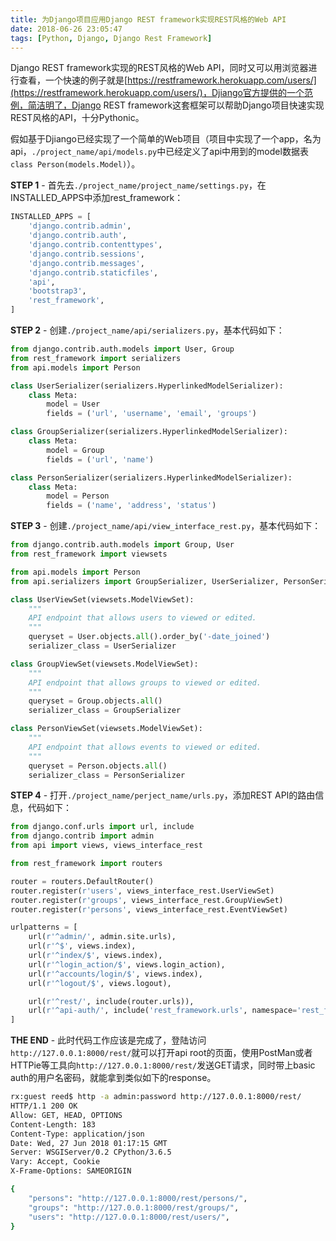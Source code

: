 ```yaml
---
title: 为Django项目应用Django REST framework实现REST风格的Web API
date: 2018-06-26 23:05:47
tags: [Python, Django, Django Rest Framework]
---
```


Django REST framework实现的REST风格的Web API，同时又可以用浏览器进行查看，一个快速的例子就是[https://restframework.herokuapp.com/users/](https://restframework.herokuapp.com/users/)，Djiango官方提供的一个范例，简洁明了，Django REST framework这套框架可以帮助Django项目快速实现REST风格的API，十分Pythonic。

假如基于Djiango已经实现了一个简单的Web项目（项目中实现了一个app，名为api，`./project_name/api/models.py`中已经定义了api中用到的model数据表`class Person(models.Model)`）。

**STEP 1** - 首先去`./project_name/project_name/settings.py`，在INSTALLED_APPS中添加rest_framework：

``` python
INSTALLED_APPS = [
    'django.contrib.admin',
    'django.contrib.auth',
    'django.contrib.contenttypes',
    'django.contrib.sessions',
    'django.contrib.messages',
    'django.contrib.staticfiles',
    'api',
    'bootstrap3',
    'rest_framework',
]
```

**STEP 2** - 创建`./project_name/api/serializers.py`，基本代码如下：

```python
from django.contrib.auth.models import User, Group
from rest_framework import serializers
from api.models import Person

class UserSerializer(serializers.HyperlinkedModelSerializer):
    class Meta:
        model = User
        fields = ('url', 'username', 'email', 'groups')

class GroupSerializer(serializers.HyperlinkedModelSerializer):
    class Meta:
        model = Group
        fields = ('url', 'name')

class PersonSerializer(serializers.HyperlinkedModelSerializer):
    class Meta:
        model = Person
        fields = ('name', 'address', 'status')
```

**STEP 3** - 创建`./project_name/api/view_interface_rest.py`，基本代码如下：

```python
from django.contrib.auth.models import Group, User
from rest_framework import viewsets

from api.models import Person
from api.serializers import GroupSerializer, UserSerializer, PersonSerializer

class UserViewSet(viewsets.ModelViewSet):
    """
    API endpoint that allows users to viewed or edited.
    """
    queryset = User.objects.all().order_by('-date_joined')
    serializer_class = UserSerializer

class GroupViewSet(viewsets.ModelViewSet):
    """
    API endpoint that allows groups to viewed or edited.
    """
    queryset = Group.objects.all()
    serializer_class = GroupSerializer

class PersonViewSet(viewsets.ModelViewSet):
    """
    API endpoint that allows events to viewed or edited.
    """
    queryset = Person.objects.all()
    serializer_class = PersonSerializer
```

**STEP 4** - 打开`./project_name/perject_name/urls.py`，添加REST API的路由信息，代码如下：

```python
from django.conf.urls import url, include
from django.contrib import admin
from api import views, views_interface_rest

from rest_framework import routers

router = routers.DefaultRouter()
router.register(r'users', views_interface_rest.UserViewSet)
router.register(r'groups', views_interface_rest.GroupViewSet)
router.register(r'persons', views_interface_rest.EventViewSet)

urlpatterns = [
    url(r'^admin/', admin.site.urls),
    url(r'^$', views.index),
    url(r'^index/$', views.index),
    url(r'^login_action/$', views.login_action),
    url(r'^accounts/login/$', views.index),
    url(r'^logout/$', views.logout),

    url(r'^rest/', include(router.urls)),
    url(r'^api-auth/', include('rest_framework.urls', namespace='rest_framework'))
]
```

**THE END** - 此时代码工作应该是完成了，登陆访问`http://127.0.0.1:8000/rest/`就可以打开api root的页面，使用PostMan或者HTTPie等工具向`http://127.0.0.1:8000/rest/`发送GET请求，同时带上basic auth的用户名密码，就能拿到类似如下的response。

```bash
rx:guest reed$ http -a admin:password http://127.0.0.1:8000/rest/
HTTP/1.1 200 OK
Allow: GET, HEAD, OPTIONS
Content-Length: 183
Content-Type: application/json
Date: Wed, 27 Jun 2018 01:17:15 GMT
Server: WSGIServer/0.2 CPython/3.6.5
Vary: Accept, Cookie
X-Frame-Options: SAMEORIGIN

{
    "persons": "http://127.0.0.1:8000/rest/persons/",
    "groups": "http://127.0.0.1:8000/rest/groups/",
    "users": "http://127.0.0.1:8000/rest/users/",
}
```
